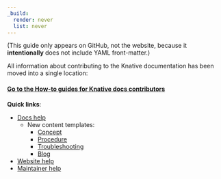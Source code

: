 ```yaml
---
_build:
  render: never
  list: never
---
```

(This guide only appears on GitHub, not the website, because it
**intentionally** does not include YAML front-matter.)

All information about contributing to the Knative documentation has been moved
into a single location:

#### [Go to the How-to guides for Knative docs contributors](https://knative.dev/help/)

**Quick links**:
   * [Docs help](https://knative.dev/help/contributor/)
      * New content templates:
         * [Concept](./docs/contributor/templates/template-concept.md)
         * [Procedure](./docs/contributor/templates/template-procedure.md)
         * [Troubleshooting](./docs/contributor/templates/template-troubleshooting.md)
         * [Blog](./docs/contributor/templates/template-blog-entry.md)
   * [Website help](https://knative.dev/help/contributor/publishing)
   * [Maintainer help](https://knative.dev/help/maintainer/)
